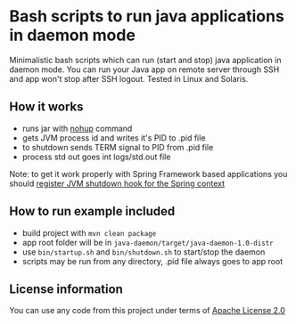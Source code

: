 Bash scripts to run java applications in daemon mode
===================================================

Minimalistic bash scripts which can run (start and stop) java application in daemon mode. You can run your Java app on remote server through SSH and app won't stop after SSH logout. Tested in Linux and Solaris.

How it works
------------

 * runs jar with [nohup](http://en.wikipedia.org/wiki/Nohup) command
 * gets JVM process id and writes it's PID to .pid file
 * to shutdown sends TERM signal to PID from .pid file
 * process std out goes int logs/std.out file

Note: to get it work properly with Spring Framework based applications you should [register JVM shutdown hook for the Spring context](http://static.springsource.org/spring/docs/3.1.x/javadoc-api/org/springframework/context/support/AbstractApplicationContext.html#registerShutdownHook%28%29)

How to run example included
---------------------------

 * build project with `mvn clean package`
 * app root folder will be in `java-daemon/target/java-daemon-1.0-distr`
 * use `bin/startup.sh` and `bin/shutdown.sh` to start/stop the daemon
 * scripts may be run from any directory, .pid file always goes to app root
 
 License information
-------------------
You can use any code from this project under terms of [Apache License 2.0](http://www.apache.org/licenses/LICENSE-2.0)
